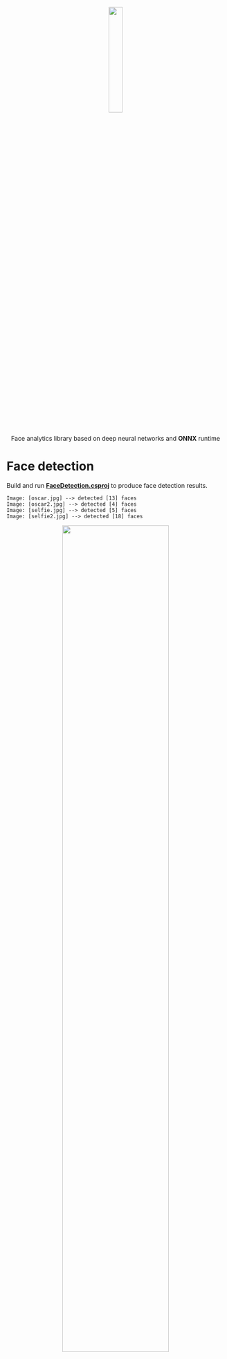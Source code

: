 <p align="center"><img width="25%" src="../FaceONNX/FaceONNX.png" /></p>
<p align="center"> Face analytics library based on deep neural networks and <b>ONNX</b> runtime </p>  

# Face detection
Build and run [**FaceDetection.csproj**](FaceDetection) to produce face detection results.
```batch
Image: [oscar.jpg] --> detected [13] faces
Image: [oscar2.jpg] --> detected [4] faces
Image: [selfie.jpg] --> detected [5] faces
Image: [selfie2.jpg] --> detected [18] faces
```

<p align="center"><img width="70%" src="FaceDetection/results/oscar2.jpg" /></p>
<p align="center"><b>Figure 1.</b> Results for oscar2.jpg</p>  

# Face embeddings classification
Build and run [**FaceEmbeddingsClassification.csproj**](FaceEmbeddingsClassification) to classify faces as "Brad Pitt", "Nicole Kidman" or "Sarah Paulson".
```batch
Image: [brad_1.jpg] --> classified as [Brad Pitt] with similarity [0,96517545]
Image: [brad_2.jpg] --> classified as [Brad Pitt] with similarity [0,8623285]
Image: [brad_3.jpg] --> classified as [Brad Pitt] with similarity [0,8151555]
Image: [nicole_1.jpg] --> classified as [Nicole Kidman] with similarity [0,8584538]
Image: [nicole_2.jpg] --> classified as [Nicole Kidman] with similarity [0,8298364]
Image: [nicole_3.jpg] --> classified as [Nicole Kidman] with similarity [0,8977611]
Image: [sarah_1.jpg] --> classified as [Sarah Paulson] with similarity [0,9042954]
Image: [sarah_2.jpg] --> classified as [Sarah Paulson] with similarity [0,8464778]
Image: [sarah_3.jpg] --> classified as [Sarah Paulson] with similarity [0,84192747]
```

# Face landmarks extraction
Build and run [**FaceLandmarksExtraction.csproj**](FaceLandmarksExtraction) to produce faces landmarks.
```batch
Image: [bruce.jpg] --> detected [1] faces
Image: [jake.jpg] --> detected [1] faces
Image: [kid.jpg] --> detected [1] faces
```
<p align="center"><img width="70%" src="FaceLandmarksExtraction/results/kid.jpg" /></p>
<p align="center"><b>Figure 2.</b> Results for kid.jpg</p>  

# Face semantic segmentation
Build and run [**FaceSemanticSegmentation.csproj**](FaceSemanticSegmentation) to produce faces segmentation maps.
```batch
Image: [brad.jpg] --> detected [1] faces
Image: [michael.jpg] --> detected [1] faces
Image: [nicole.jpg] --> detected [1] faces
```
<p align="center"><img width="35%" src="FaceSemanticSegmentation/images/brad.jpg"/><img width="35%" src="FaceSemanticSegmentation/results/brad.jpg" /></p>
<p align="center"><b>Figure 3.</b> Original image brad.jpg and face segmentation map</p>  

# Gender classification
Build and run [**GenderClassification.csproj**](GenderClassification) to classify faces as "Male" or "Female".
```batch
Image: [CF600.jpg] --> detected [1] faces
        [Face #1]: --> classified as [Female] gender with probability [1]
Image: [CF601.jpg] --> detected [1] faces
        [Face #1]: --> classified as [Female] gender with probability [1]
Image: [CF602.jpg] --> detected [1] faces
        [Face #1]: --> classified as [Female] gender with probability [1]
Image: [CF603.jpg] --> detected [1] faces
        [Face #1]: --> classified as [Female] gender with probability [0,99999154]
Image: [CF604.jpg] --> detected [1] faces
        [Face #1]: --> classified as [Female] gender with probability [0,9968484]
Image: [CM722.jpg] --> detected [1] faces
        [Face #1]: --> classified as [Male] gender with probability [1]
Image: [CM725.jpg] --> detected [1] faces
        [Face #1]: --> classified as [Male] gender with probability [1]
Image: [CM726.jpg] --> detected [1] faces
        [Face #1]: --> classified as [Male] gender with probability [0,9999999]
Image: [CM739.jpg] --> detected [1] faces
        [Face #1]: --> classified as [Male] gender with probability [1]
Image: [CM742.jpg] --> detected [1] faces
        [Face #1]: --> classified as [Male] gender with probability [1]
```

# Race and age classification
Build and run [**RaceAndAgeClassification.csproj**](RaceAndAgeClassification) to classify faces by race and age.
```batch
Image: [baby.jpg] --> detected [1] faces
        [Face #1]: --> classified as [White] race and [<2] age
Image: [bruce.jpg] --> detected [1] faces
        [Face #1]: --> classified as [Asian] race and [25-37] age
Image: [jolie_brad.jpg] --> detected [2] faces
        [Face #1]: --> classified as [White] race and [25-37] age
        [Face #2]: --> classified as [White] race and [38-47] age
Image: [kid.jpg] --> detected [1] faces
        [Face #1]: --> classified as [White] race and [3-7] age
Image: [morgan.jpg] --> detected [1] faces
        [Face #1]: --> classified as [Black] race and [>60] age
```
<p align="center"><img width="70%" src="RaceAndAgeClassification/results/jolie_brad.jpg" /></p>
<p align="center"><b>Figure 4.</b> Results of race and age classification</p>  

# Emotion & beauty estimation
Build and run [**EmotionAndBeautyEstimation.csproj**](EmotionAndBeautyEstimation) to classify face emotion and estimate face beauty. 
```batch
Image: [CF600.jpg] --> detected [1] faces
        [Face #1]: --> classified as [happiness] emotion and [8,3/10.0] beauty
Image: [CF601.jpg] --> detected [1] faces
        [Face #1]: --> classified as [happiness] emotion and [6,6/10.0] beauty
Image: [CF602.jpg] --> detected [1] faces
        [Face #1]: --> classified as [neutral] emotion and [8,2/10.0] beauty
Image: [CF603.jpg] --> detected [1] faces
        [Face #1]: --> classified as [happiness] emotion and [7,9/10.0] beauty
Image: [CF604.jpg] --> detected [1] faces
        [Face #1]: --> classified as [neutral] emotion and [7,3/10.0] beauty
Image: [CM722.jpg] --> detected [1] faces
        [Face #1]: --> classified as [neutral] emotion and [8,9/10.0] beauty
Image: [CM725.jpg] --> detected [1] faces
        [Face #1]: --> classified as [neutral] emotion and [5,8/10.0] beauty
Image: [CM726.jpg] --> detected [1] faces
        [Face #1]: --> classified as [neutral] emotion and [6,3/10.0] beauty
Image: [CM739.jpg] --> detected [1] faces
        [Face #1]: --> classified as [happiness] emotion and [7,5/10.0] beauty
Image: [CM742.jpg] --> detected [1] faces
        [Face #1]: --> classified as [neutral] emotion and [8/10.0] beauty
```

# GPU Perfomance tests
GPU Perfomance tests with CUDA 10.2 and cuDNN 8.0.3.
```
FPS test for [FaceONNX.FaceDetector]
Initializing GPU device [0]
Finished in [1657] mls.
Running FPS test for [1000] iterations
FPS --> [16,14961]

FPS test for [FaceONNX.FaceDetectorLight]
Initializing GPU device [0]
Finished in [656] mls.
Running FPS test for [1000] iterations
FPS --> [36,65555]
```
